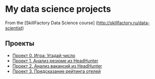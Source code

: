 # My data science projects
From the [SkillFactory Data Science course] (http://skillfactory.ru/data-scientist)

## Проекты 

* [Проект 0. Игра: Угадай число](https://github.com/anastasiya-saukova/sf_data_science/tree/main/project_0)
* [Проект 1. Анализ резюме из HeadHunter](https://github.com/anastasiya-saukova/sf_data_science/tree/main/project_1)
* [Проект 2. Анализ вакансий из HeadHunter](https://github.com/anastasiya-saukova/sf_data_science/tree/main/project_2)
* [Проект 3. Предсказание рейтинга отелей](https://github.com/anastasiya-saukova/sf_data_science/tree/main/project_3)
